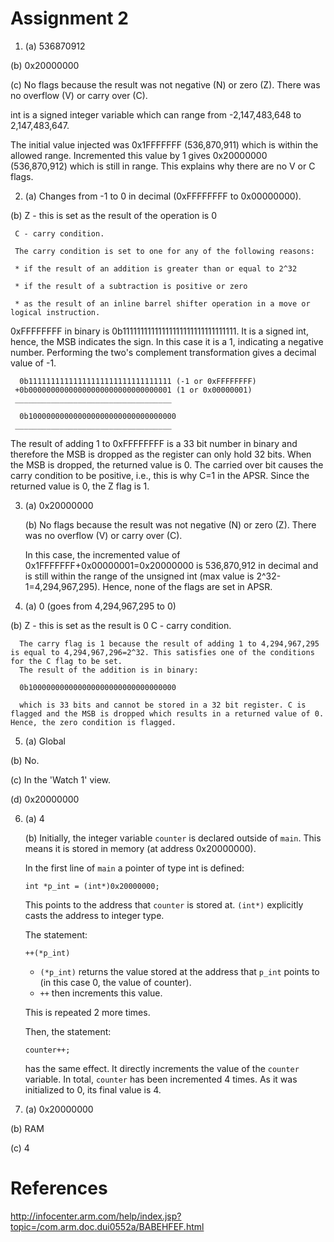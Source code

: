 # __Assignment 2__

1. (a) 536870912

 (b) 0x20000000

 (c) No flags because the result was not negative (N) or zero (Z). There was no overflow (V) or carry over (C).

 int is a signed integer variable which can range from -2,147,483,648 to 2,147,483,647.

 The initial value injected was 0x1FFFFFFF (536,870,911) which is within the allowed range. Incremented this value by 1 gives 0x20000000 (536,870,912) which is still in range. This explains why there are no V or C flags.

2. (a) Changes from -1 to 0 in decimal (0xFFFFFFFF to 0x00000000).

 (b) Z - this is set as the result of the operation is 0

     C - carry condition.

     The carry condition is set to one for any of the following reasons:

     * if the result of an addition is greater than or equal to 2^32

     * if the result of a subtraction is positive or zero

     * as the result of an inline barrel shifter operation in a move or logical instruction.

  0xFFFFFFFF in binary is 0b11111111111111111111111111111111.
  It is a signed int, hence, the MSB indicates the sign. In this case it is a 1, indicating a negative number. Performing the two's complement transformation gives a decimal value of -1.


      0b11111111111111111111111111111111 (-1 or 0xFFFFFFFF)
     +0b00000000000000000000000000000001 (1 or 0x00000001)
     ___________________________________

      0b100000000000000000000000000000000
     ___________________________________



  The result of adding 1 to 0xFFFFFFFF is a 33 bit number in binary and therefore the MSB is dropped as the register can only hold 32 bits. When the MSB is dropped, the returned value is 0. The carried over bit causes the carry condition to be positive, i.e., this is why C=1 in the APSR. Since the returned value is 0, the Z flag is 1.

3. (a) 0x20000000

    (b)  No flags because the result was not negative (N) or zero (Z). There was no overflow (V) or carry over (C).

    In this case, the incremented value of 0x1FFFFFFF+0x00000001=0x20000000 is 536,870,912 in decimal and is still within the range of the unsigned int (max value is 2^32-1=4,294,967,295). Hence, none of the flags are set in APSR.

4. (a) 0 (goes from 4,294,967,295 to 0)

  (b) Z - this is set as the result is 0
      C - carry condition.

      The carry flag is 1 because the result of adding 1 to 4,294,967,295 is equal to 4,294,967,296=2^32. This satisfies one of the conditions for the C flag to be set.
      The result of the addition is in binary:

      0b100000000000000000000000000000000

      which is 33 bits and cannot be stored in a 32 bit register. C is flagged and the MSB is dropped which results in a returned value of 0. Hence, the zero condition is flagged.

5. (a) Global

 (b) No.

 (c) In the 'Watch 1' view.

 (d) 0x20000000

6. (a) 4

   (b) Initially, the integer variable ```counter``` is declared outside of ```main```. This means it is stored in memory (at address 0x20000000).

   In the first line of ```main``` a pointer of type int is defined:

   ```int *p_int = (int*)0x20000000;```

   This points to the address that ```counter``` is stored at. ```(int*)``` explicitly casts the address to integer type.

   The statement:

   ```++(*p_int)```

   * ```(*p_int)``` returns the value stored at the address that ```p_int``` points to (in this case 0, the value of counter).  
   * ```++``` then increments this value.

   This is repeated 2 more times.

   Then, the statement:

   ```counter++;```

   has the same effect. It directly increments the value of the ```counter``` variable. In total, ```counter``` has been incremented 4 times. As it was initialized to 0, its final value is 4.

7. (a) 0x20000000

  (b) RAM

  (c) 4


# __References__
http://infocenter.arm.com/help/index.jsp?topic=/com.arm.doc.dui0552a/BABEHFEF.html
